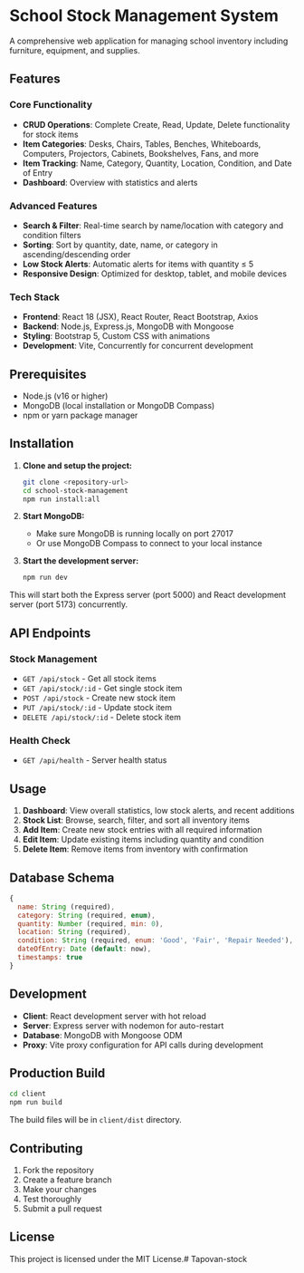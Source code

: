 # School Stock Management System

A comprehensive web application for managing school inventory including furniture, equipment, and supplies.

## Features

### Core Functionality
- **CRUD Operations**: Complete Create, Read, Update, Delete functionality for stock items
- **Item Categories**: Desks, Chairs, Tables, Benches, Whiteboards, Computers, Projectors, Cabinets, Bookshelves, Fans, and more
- **Item Tracking**: Name, Category, Quantity, Location, Condition, and Date of Entry
- **Dashboard**: Overview with statistics and alerts

### Advanced Features
- **Search & Filter**: Real-time search by name/location with category and condition filters
- **Sorting**: Sort by quantity, date, name, or category in ascending/descending order
- **Low Stock Alerts**: Automatic alerts for items with quantity ≤ 5
- **Responsive Design**: Optimized for desktop, tablet, and mobile devices

### Tech Stack
- **Frontend**: React 18 (JSX), React Router, React Bootstrap, Axios
- **Backend**: Node.js, Express.js, MongoDB with Mongoose
- **Styling**: Bootstrap 5, Custom CSS with animations
- **Development**: Vite, Concurrently for concurrent development

## Prerequisites

- Node.js (v16 or higher)
- MongoDB (local installation or MongoDB Compass)
- npm or yarn package manager

## Installation

1. **Clone and setup the project:**
   ```bash
   git clone <repository-url>
   cd school-stock-management
   npm run install:all
   ```

2. **Start MongoDB:**
   - Make sure MongoDB is running locally on port 27017
   - Or use MongoDB Compass to connect to your local instance

3. **Start the development server:**
   ```bash
   npm run dev
   ```

This will start both the Express server (port 5000) and React development server (port 5173) concurrently.

## API Endpoints

### Stock Management
- `GET /api/stock` - Get all stock items
- `GET /api/stock/:id` - Get single stock item
- `POST /api/stock` - Create new stock item
- `PUT /api/stock/:id` - Update stock item
- `DELETE /api/stock/:id` - Delete stock item

### Health Check
- `GET /api/health` - Server health status

## Usage

1. **Dashboard**: View overall statistics, low stock alerts, and recent additions
2. **Stock List**: Browse, search, filter, and sort all inventory items
3. **Add Item**: Create new stock entries with all required information
4. **Edit Item**: Update existing items including quantity and condition
5. **Delete Item**: Remove items from inventory with confirmation

## Database Schema

```javascript
{
  name: String (required),
  category: String (required, enum),
  quantity: Number (required, min: 0),
  location: String (required),
  condition: String (required, enum: 'Good', 'Fair', 'Repair Needed'),
  dateOfEntry: Date (default: now),
  timestamps: true
}
```

## Development

- **Client**: React development server with hot reload
- **Server**: Express server with nodemon for auto-restart
- **Database**: MongoDB with Mongoose ODM
- **Proxy**: Vite proxy configuration for API calls during development

## Production Build

```bash
cd client
npm run build
```

The build files will be in `client/dist` directory.

## Contributing

1. Fork the repository
2. Create a feature branch
3. Make your changes
4. Test thoroughly
5. Submit a pull request

## License

This project is licensed under the MIT License.#   T a p o v a n - s t o c k  
 